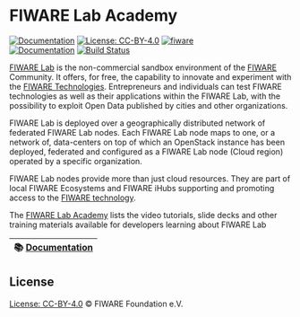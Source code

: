 # FIWARE Lab Academy

[![Documentation](https://nexus.lab.fiware.org/repository/raw/public/badges/chapters/documentation.svg)](https://fiware-lab-academy.rtfd.io)
[![License: CC-BY-4.0](https://img.shields.io/github/license/fiware/academy.svg)](https://creativecommons.org/licenses/by/4.0/)
[![fiware](https://nexus.lab.fiware.org/repository/raw/public/badges/stackoverflow/fiware.svg)](https://stackoverflow.com/questions/tagged/fiware)
<br/> [![Documentation](https://img.shields.io/readthedocs/fiware-lab-academy.svg)](https://fiware-lab-academy.rtfd.io)
[![Build Status](https://img.shields.io/travis/FIWARE/lab.academy.svg)](https://travis-ci.org/FIWARE/lab.academy)

[FIWARE Lab](https://www.fiware.org/developers/fiware-lab/) is the non-commercial sandbox environment of the
[FIWARE](https://www.fiware.org) Community. It offers, for free, the capability to innovate and experiment with the
[FIWARE Technologies](https://www.fiware.org). Entrepreneurs and individuals can test FIWARE technologies as well as
their applications within the FIWARE Lab, with the possibility to exploit Open Data published by cities and other
organizations.

FIWARE Lab is deployed over a geographically distributed network of federated FIWARE Lab nodes. Each FIWARE Lab node
maps to one, or a network of, data-centers on top of which an OpenStack instance has been deployed, federated and
configured as a FIWARE Lab node (Cloud region) operated by a specific organization.

FIWARE Lab nodes provide more than just cloud resources. They are part of local FIWARE Ecosystems and FIWARE iHubs
supporting and promoting access to the [FIWARE technology](https://www.fiware.org).

The [FIWARE Lab Academy](https://fiware-lab-academy.rtfd.io) lists the video tutorials, slide decks and other training
materials available for developers learning about FIWARE Lab

| :books: [Documentation](https://fiware-lab-academy.rtfd.io) |
| ----------------------------------------------------------- |


## License

[License: CC-BY-4.0](LICENSE) © FIWARE Foundation e.V.
